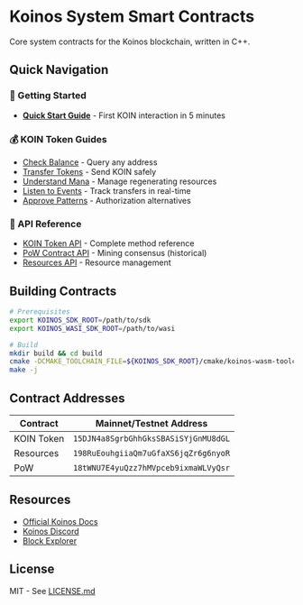 # Koinos System Smart Contracts

Core system contracts for the Koinos blockchain, written in C++.

## Quick Navigation

### 🚀 Getting Started
- [**Quick Start Guide**](docs/guides/token/quickstart.md) - First KOIN interaction in 5 minutes

### 💰 KOIN Token Guides
- [Check Balance](docs/guides/token/how-to/check-balance.md) - Query any address
- [Transfer Tokens](docs/guides/token/how-to/transfer-tokens.md) - Send KOIN safely  
- [Understand Mana](docs/guides/token/how-to/work-with-mana.md) - Manage regenerating resources
- [Listen to Events](docs/guides/token/how-to/listen-to-events.md) - Track transfers in real-time
- [Approve Patterns](docs/guides/token/how-to/approve-and-transferFrom.md) - Authorization alternatives

### 📖 API Reference
- [KOIN Token API](docs/api/koin.md) - Complete method reference
- [PoW Contract API](docs/api/pow.md) - Mining consensus (historical)
- [Resources API](docs/api/resources.md) - Resource management

## Building Contracts

```bash
# Prerequisites
export KOINOS_SDK_ROOT=/path/to/sdk
export KOINOS_WASI_SDK_ROOT=/path/to/wasi

# Build
mkdir build && cd build
cmake -DCMAKE_TOOLCHAIN_FILE=${KOINOS_SDK_ROOT}/cmake/koinos-wasm-toolchain.cmake ..
make -j
```

## Contract Addresses

| Contract | Mainnet/Testnet Address |
|----------|------------------------|
| KOIN Token | `15DJN4a8SgrbGhhGksSBASiSYjGnMU8dGL` |
| Resources | `198RuEouhgiiaQm7uGfaXS6jqZr6g6nyoR` |
| PoW | `18tWNU7E4yuQzz7hMVpceb9ixmaWLVyQsr` |

## Resources

- [Official Koinos Docs](https://docs.koinos.io)
- [Koinos Discord](https://discord.koinos.io)
- [Block Explorer](https://explorer.koinos.io)

## License

MIT - See [LICENSE.md](LICENSE.md)
